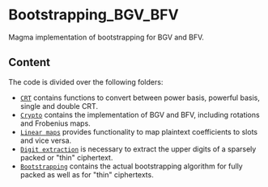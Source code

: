 # Bootstrapping_BGV_BFV

Magma implementation of bootstrapping for BGV and BFV.

## Content

The code is divided over the following folders:
* [`CRT`](CRT) contains functions to convert between power basis, powerful basis, single and double CRT.
* [`Crypto`](Crypto) contains the implementation of BGV and BFV, including rotations and Frobenius maps.
* [`Linear maps`](Linear%20maps) provides functionality to map plaintext coefficients to slots and vice versa.
* [`Digit extraction`](Digit%20extraction) is necessary to extract the upper digits of a sparsely packed or "thin" ciphertext.
* [`Bootstrapping`](Bootstrapping) contains the actual bootstrapping algorithm for fully packed as well as for "thin" ciphertexts.
